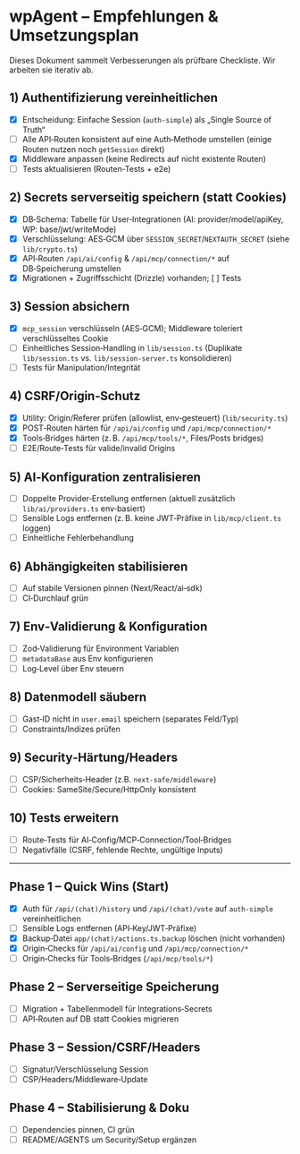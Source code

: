 # wpAgent – Empfehlungen & Umsetzungsplan

Dieses Dokument sammelt Verbesserungen als prüfbare Checkliste. Wir arbeiten sie iterativ ab.

## 1) Authentifizierung vereinheitlichen
- [x] Entscheidung: Einfache Session (`auth-simple`) als „Single Source of Truth“
- [ ] Alle API‑Routen konsistent auf eine Auth‑Methode umstellen (einige Routen nutzen noch `getSession` direkt)
- [x] Middleware anpassen (keine Redirects auf nicht existente Routen)
- [ ] Tests aktualisieren (Routen‑Tests + e2e)

## 2) Secrets serverseitig speichern (statt Cookies)
- [x] DB‑Schema: Tabelle für User‑Integrationen (AI: provider/model/apiKey, WP: base/jwt/writeMode)
- [x] Verschlüsselung: AES‑GCM über `SESSION_SECRET`/`NEXTAUTH_SECRET` (siehe `lib/crypto.ts`)
- [x] API‑Routen `/api/ai/config` & `/api/mcp/connection/*` auf DB‑Speicherung umstellen
- [x] Migrationen + Zugriffsschicht (Drizzle) vorhanden; [ ] Tests

## 3) Session absichern
- [x] `mcp_session` verschlüsseln (AES‑GCM); Middleware toleriert verschlüsseltes Cookie
- [ ] Einheitliches Session‑Handling in `lib/session.ts` (Duplikate `lib/session.ts` vs. `lib/session-server.ts` konsolidieren)
- [ ] Tests für Manipulation/Integrität

## 4) CSRF/Origin‑Schutz
- [x] Utility: Origin/Referer prüfen (allowlist, env‑gesteuert) (`lib/security.ts`)
- [x] POST‑Routen härten für `/api/ai/config` und `/api/mcp/connection/*`
- [x] Tools‑Bridges härten (z. B. `/api/mcp/tools/*`, Files/Posts bridges)
- [ ] E2E/Route‑Tests für valide/invalid Origins

## 5) AI‑Konfiguration zentralisieren
- [ ] Doppelte Provider‑Erstellung entfernen (aktuell zusätzlich `lib/ai/providers.ts` env‑basiert)
- [ ] Sensible Logs entfernen (z. B. keine JWT‑Präfixe in `lib/mcp/client.ts` loggen)
- [ ] Einheitliche Fehlerbehandlung

## 6) Abhängigkeiten stabilisieren
- [ ] Auf stabile Versionen pinnen (Next/React/ai‑sdk)
- [ ] CI‑Durchlauf grün

## 7) Env‑Validierung & Konfiguration
- [ ] Zod‑Validierung für Environment Variablen
- [ ] `metadataBase` aus Env konfigurieren
- [ ] Log‑Level über Env steuern

## 8) Datenmodell säubern
- [ ] Gast‑ID nicht in `user.email` speichern (separates Feld/Typ)
- [ ] Constraints/Indizes prüfen

## 9) Security‑Härtung/Headers
- [ ] CSP/Sicherheits‑Header (z.B. `next-safe/middleware`)
- [ ] Cookies: SameSite/Secure/HttpOnly konsistent

## 10) Tests erweitern
- [ ] Route‑Tests für AI‑Config/MCP‑Connection/Tool‑Bridges
- [ ] Negativfälle (CSRF, fehlende Rechte, ungültige Inputs)

---

## Phase 1 – Quick Wins (Start)
- [x] Auth für `/api/(chat)/history` und `/api/(chat)/vote` auf `auth-simple` vereinheitlichen
- [ ] Sensible Logs entfernen (API‑Key/JWT‑Präfixe)
- [x] Backup‑Datei `app/(chat)/actions.ts.backup` löschen (nicht vorhanden)
- [x] Origin‑Checks für `/api/ai/config` und `/api/mcp/connection/*`
- [ ] Origin‑Checks für Tools‑Bridges (`/api/mcp/tools/*`)

## Phase 2 – Serverseitige Speicherung
- [ ] Migration + Tabellenmodell für Integrations‑Secrets
- [ ] API‑Routen auf DB statt Cookies migrieren

## Phase 3 – Session/CSRF/Headers
- [ ] Signatur/Verschlüsselung Session
- [ ] CSP/Headers/Middleware‑Update

## Phase 4 – Stabilisierung & Doku
- [ ] Dependencies pinnen, CI grün
- [ ] README/AGENTS um Security/Setup ergänzen
